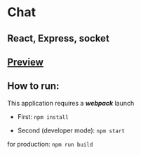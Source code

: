 # Chat

## React, Express, socket

## [**Preview**](https://endriu17.github.io/chat/public/.)

## How to run:

This application requires a **_webpack_** launch

- First: `npm install`

- Second (developer mode): `npm start`

for production: `npm run build`

